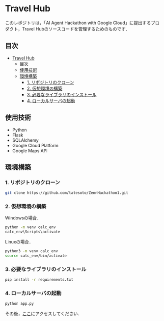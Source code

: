 # Travel Hub

このレポジトリは，「AI Agent Hackathon with Google Cloud」に提出するプロダクト，Travel Hubのソースコードを管理するためのものです．

## 目次

- [Travel Hub](#travel-hub)
  - [目次](#目次)
  - [使用技術](#使用技術)
  - [環境構築](#環境構築)
    - [1. リポジトリのクローン](#1-リポジトリのクローン)
    - [2. 仮想環境の構築](#2-仮想環境の構築)
    - [3. 必要なライブラリのインストール](#3-必要なライブラリのインストール)
    - [4. ローカルサーバの起動](#4-ローカルサーバの起動)

## 使用技術

- Python
- Flask
- SQLAlchemy
- Google Cloud Platform
- Google Maps API

## 環境構築

### 1. リポジトリのクローン

```bash
git clone https://github.com/tatesoto/ZennHackathon1.git
```

### 2. 仮想環境の構築

Windowsの場合．
```bash
python -m venv calc_env
calc_env\Scripts\activate
```

Linuxの場合．
```bash
python3 -m venv calc_env
source calc_env/bin/activate
```

### 3. 必要なライブラリのインストール

```bash
pip install -r requirements.txt
```

### 4. ローカルサーバの起動

```bash
python app.py
```

その後，[ここ](http://localhost:5000/)にアクセスしてください．
